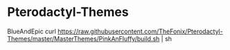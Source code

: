 # Pterodactyl-Themes
BlueAndEpic
curl https://raw.githubusercontent.com/TheFonix/Pterodactyl-Themes/master/MasterThemes/PinkAnFluffy/build.sh | sh
